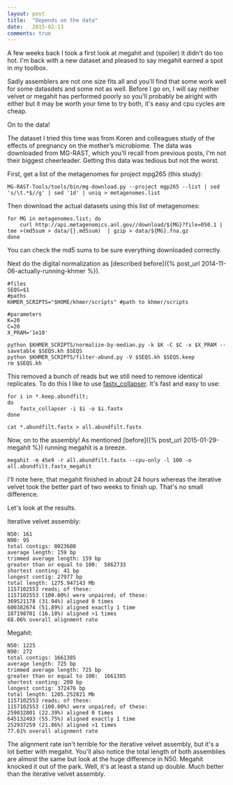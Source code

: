 ```yaml
---
layout: post
title:  "Depends on the data"
date:   2015-02-13
comments: true
---
```


A few weeks back I took a first look at megahit and (spoiler) it didn't do too hot. I'm back with a new dataset and pleased to say megahit earned a spot in my toolbox.

Sadly assemblers are not one size fits all and you'll find that some work well for some datasdets and some not as well. Before I go on, I will say neither velvet or megahit has performed poorly so you'll probably be alright with either but it may be worth your time to try both, it's easy and cpu cycles are cheap.

On to the data!

The dataset I tried this time was from Koren and colleagues study of the effects of pregnancy on the mother’s microbiome. The data was downloaded from MG-RAST, which you'll recall from previous posts, I'm not their biggest cheerleader. Getting this data was tedious but not the worst.

First, get a list of the metagenomes for project mpg265 (this study):

~~~~
MG-RAST-Tools/tools/bin/mg-download.py --project mgp265 --list | sed 's/\t.*$//g' | sed '1d' | uniq > metagenomes.list
~~~~

Then download the actual datasets using this list of metagenomes:

~~~~
for MG in metagenomes.list; do
    curl http://api.metagenomics.anl.gov//download/${MG}?file=050.1 | tee >(md5sum > data/{}.md5sum)  | gzip > data/${MG}.fna.gz
done
~~~~

You can check the md5 sums to be sure everything downloaded correctly.

Next do the digital normalization as [described before]({% post_url 2014-11-06-actually-running-khmer %}).

~~~~
#files
SEQS=$1
#paths
KHMER_SCRIPTS="$HOME/khmer/scripts" #path to khmer/scripts

#parameters
K=20
C=20
X_PRAM='1e10'

python $KHMER_SCRIPTS/normalize-by-median.py -k $K -C $C -x $X_PRAM --savetable $SEQS.kh $SEQS
python $KHMER_SCRIPTS/filter-abund.py -V $SEQS.kh $SEQS.keep
rm $SEQS.kh
~~~~

This removed a bunch of reads but we still need to remove identical replicates. To do this I like to use [fastx_collapser](http://hannonlab.cshl.edu/fastx_toolkit/). It's fast and easy to use:

~~~~
for i in *.keep.abundfilt;
do
    fastx_collapser -i $i -o $i.fastx
done

cat *.abundfilt.fastx > all.abundfilt.fastx

~~~~

Now, on to the assembly! As mentioned [before]({% post_url 2015-01-29-megahit %}) running megahit is a breeze.

~~~~
megahit -m 45e9 -r all.abundfilt.fastx --cpu-only -l 100 -o all.abundfilt.fastx_megahit

~~~~

I'll note here, that megahit finished in about 24 hours whereas the iterative velvet took the better part of two weeks to finish up. That's no small difference.

Let's look at the results.

Iterative velvet assembly:

~~~~
N50: 161
N90: 95
total contigs: 8023608
average length: 159 bp
trimmed average length: 159 bp
greater than or equal to 100:  5862733
shortest conting: 41 bp
longest contig: 27977 bp
total length: 1275.947143 Mb
1157102553 reads; of these:
1157102553 (100.00%) were unpaired; of these:
369521178 (31.94%) aligned 0 times
600382674 (51.89%) aligned exactly 1 time
187198701 (16.18%) aligned >1 times
68.06% overall alignment rate
~~~~

Megahit:

~~~~
N50: 1225
N90: 272
total contigs: 1661385
average length: 725 bp
trimmed average length: 725 bp
greater than or equal to 100:  1661385
shortest conting: 200 bp
longest contig: 372476 bp
total length: 1205.252821 Mb
1157102553 reads; of these:
1157102553 (100.00%) were unpaired; of these:
259032801 (22.39%) aligned 0 times
645132493 (55.75%) aligned exactly 1 time
252937259 (21.86%) aligned >1 times
77.61% overall alignment rate
~~~~

The alignment rate isn't terrible for the iterative velvet assembly, but it's a lot better with megahit. You'll also notice the total length of both assemblies are almost the same but look at the huge difference in N50. Megahit knocked it out of the park. Well, it's at least a stand up double. Much better than the iterative velvet assembly.
